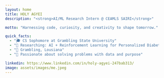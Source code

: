 ```yaml
---
layout: home
title: HOLY AGYEI
description: "<strong>AI/ML Research Intern @ CEAMLS SAIRI</strong>"

motto: "Harnessing code, curiosity, and creativity to shape tomorrow."

quick_facts:
  - "🎓 CS Sophomore at Grambling State University"
  - "🧠 Researching: AI + Reinforcement Learning for Personalized Diabetes Care"
  - "📍 Grambling, Lousiana"
  - "🚀 Passionate about solving problems with data and purpose"

linkedin: https://www.linkedin.com/in/holy-agyei-247bab313/
image: assets/images/me.jpeg
---
```

